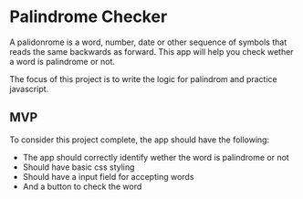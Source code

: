 # Palindrome Checker

A palidonrome is a word, number, date or other sequence of symbols that reads the same backwards as forward. This app will help you check wether a word is palindrome or not. 

The focus of this project is to write the logic for palindrom and practice javascript.

## MVP

To consider this project complete, the app should have the following: 

- The app should correctly identify wether the word is palindrome or not
- Should have basic css styling
- Should have a input field for accepting words
- And a button to check the word
